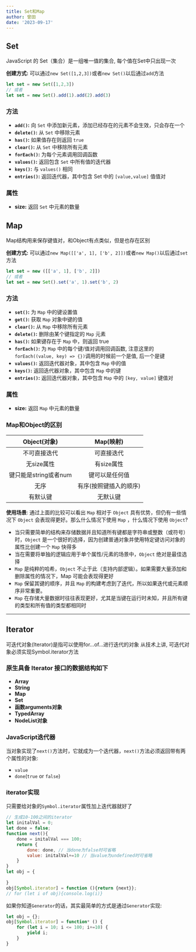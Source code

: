 ```yaml
---
title: Set和Map
author: 曾田
date: '2023-09-17'
---
```



## Set
JavaScript 的 Set（集合）是一组唯一值的集合, 每个值在Set中只出现一次

**创建方式:** 可以通过`new Set([1,2,3])`或者`new Set()`以后通过`add`方法
```js
let set = new Set([1,2,3])
// 或者
let set = new Set().add(1).add(2).add(3)
```
### 方法
- **`add()`:** 向 `Set` 中添加新元素，添加已经存在的元素不会生效，只会存在一个
- **`delete()`:** 从 `Set` 中移除元素
- **`has()`:** 如果值存在则返回 `true`
- **`clear()`:** 从 `Set` 中移除所有元素
- **`forEach()`:** 为每个元素调用回调函数
- **`values()`:** 返回包含 `Set` 中所有值的迭代器
- **`keys()`:** 与 `values()` 相同
- **`entries()`:**  返回迭代器，其中包含 Set 中的 `[value,value]` 值值对


### 属性
- **size:**  返回 `Set` 中元素的数量



## Map
Map结构用来保存键值对，和Object有点类似，但是也存在区别


**创建方式:** 可以通过`new Map([['a', 1], ['b', 2]])`或者`new Map()`以后通过`set`方法
```js
let set = new ([['a', 1], ['b', 2]])
// 或者
let set = new Set().set('a', 1).set('b', 2)
```
### 方法
- **`set()`:** 为 `Map` 中的键设置值
- **`get()`:** 获取 `Map` 对象中键的值
- **`clear()`:** 从 `Map` 中移除所有元素
- **`delete()`:** 删除由某个键指定的 `Map` 元素
- **`has()`:** 如果键存在于 `Map` 中，则返回 true
- **`forEach()`:** 为 `Map` 中的每个键/值对调用回调函数, 注意这里的`forEach((value, key) => {})`调用的时候前一个是值, 后一个是键
- **`values()`:** 返回迭代器对象，其中包含 `Map` 中的值
- **`keys()`:** 返回迭代器对象，其中包含 `Map` 中的键
- **`entries()`:**  返回迭代器对象，其中包含 `Map` 中的 `[key, value]` 键值对


### 属性
- **size:**  返回 `Map` 中元素的数量

### Map和Object的区别
Object(对象) | Map(映射) 
:----------:|:--------:
不可直接迭代 | 可直接迭代
无size属性 | 有size属性
键只能是string或者num | 键可以是任何值
无序 | 有序(按照键插入的顺序)
有默认键 | 无默认键
**使用场景**: 
通过上面的比较可以看出 `Map` 相对于 `Object` 具有优势，但仍有一些情况下 `Object` 会表现得更好。那么什么情况下使用 `Map` ，什么情况下使用 `Object`?
- 当只需要简单的结构来存储数据并且知道所有键都是字符串或整数（或符号）时，`Object` 是一个很好的选择，因为创建普通对象并使用特定键访问对象的属性比创建一个 `Map` 快得多
- 当在需要将单独的逻辑应用于单个属性/元素的场景中，`Object` 绝对是最佳选择
- `Map` 是纯粹的哈希，`Object` 不止于此（支持内部逻辑）。如果需要大量添加和删除属性的情况下，Map 可能会表现得更好
- `Map` 保留其键的顺序，并且 `Map` 的构建考虑到了迭代，所以如果迭代或元素顺序非常重要。
- `Map` 在存储大量数据时往往表现更好，尤其是当键在运行时未知，并且所有键的类型和所有值的类型都相同时




---
## Iterator
可迭代对象(Iterator)是指可以使用for...of...进行迭代的对象
从技术上讲, 可迭代对象必须实现Symbol.iterator方法
### 原生具备 Iterator 接口的数据结构如下
- **Array**
- **String**
- **Map**
- **Set**
- **函数arguments对象**
- **TypedArray**
- **NodeList对象**
### JavaScript迭代器
当对象实现了`next()`方法时，它就成为一个迭代器，`next()`方法必须返回带有两个属性的对象:
- `value`
- `done`(`true` or `false`)
### iterator实现
只需要给对象的`Symbol.iterator`属性加上迭代器就好了
```js
// 生成10-100之间的iterator
let initalVal = 0;
let done = false;
function next(){
    done = initalVal === 100;
    return {
        done: done, // 当done为false时可省略
        value: initalVal+=10 // 当value为undefined时可省略
    }
}
let obj = {
    
}
obj[Symbol.iterator] = function (){return {next}};
// for (let i of obj){console.log(i)}
```
如果你知道`Generator`的话，其实最简单的方式是通过`Generator`实现:
```js
let obj = {};
obj[Symbol.iterator] = function* () {
    for (let i = 10; i <= 100; i+=10) {
        yield i;
    }
}
```

